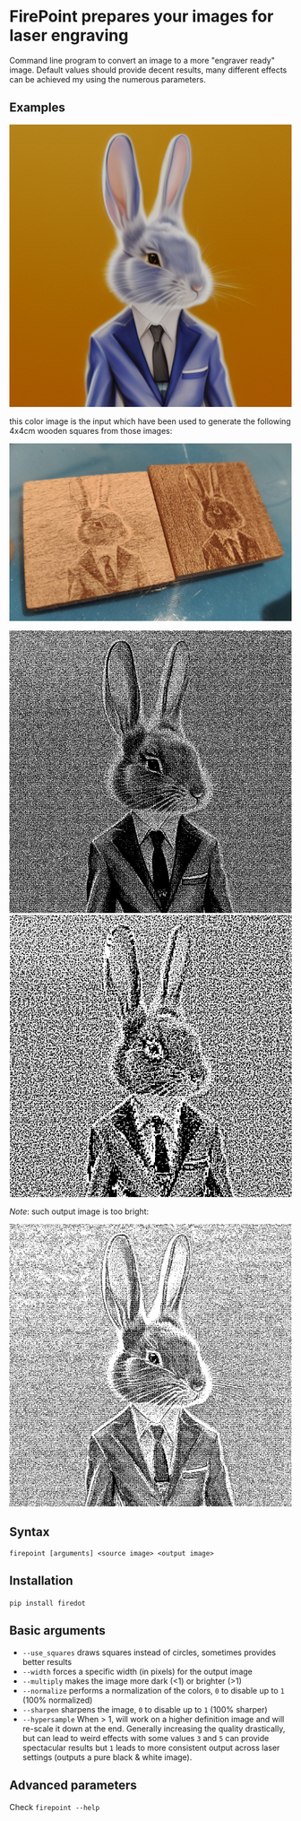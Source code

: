 # FirePoint prepares your images for laser engraving

Command line program to convert an image to a more "engraver ready" image.
Default values should provide decent results, many different effects can be achieved my using the numerous parameters.

## Examples

![image](https://raw.githubusercontent.com/fdev31/firedot/main/images/ref.png)

this color image is the input which have been used to generate the following 4x4cm wooden squares from those images:

![image](https://raw.githubusercontent.com/fdev31/firedot/main/images/output.jpg)

![image](https://raw.githubusercontent.com/fdev31/firedot/main/images/img1.png)
![image](https://raw.githubusercontent.com/fdev31/firedot/main/images/img3.png)

*Note*: such output image is too bright:

![image](https://raw.githubusercontent.com/fdev31/firedot/main/images/img2.png)

## Syntax

```
firepoint [arguments] <source image> <output image>
```

## Installation

`pip install firedot`


## Basic arguments

- `--use_squares` draws squares instead of circles, sometimes provides better results
- `--width` forces a specific width (in pixels) for the output image
- `--multiply` makes the image more dark (<1) or brighter (>1)
- `--normalize` performs a normalization of the colors, `0` to disable up to `1` (100% normalized)
- `--sharpen` sharpens the image, `0` to disable up to `1` (100% sharper)
- `--hypersample` When > 1, will work on a higher definition image and will re-scale it down at the end. Generally increasing the quality drastically, but can lead to weird effects with some values `3` and `5` can provide spectacular results but `1` leads to more consistent output across laser settings (outputs a pure black & white image).

## Advanced parameters

Check `firepoint --help`


